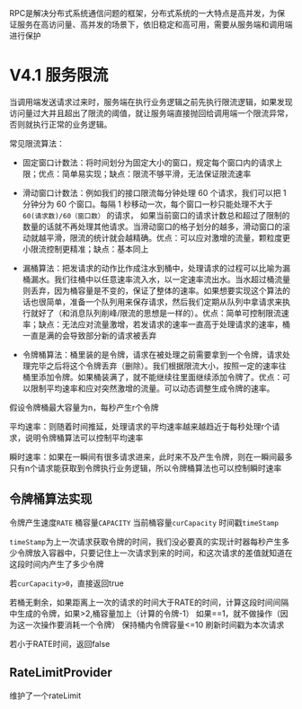 RPC是解决分布式系统通信问题的框架，分布式系统的一大特点是高并发，为保证服务在高访问量、高并发的场景下，依旧稳定和高可用，需要从服务端和调用端进行保护

# V4.1 服务限流
当调用端发送请求过来时，服务端在执行业务逻辑之前先执行限流逻辑，如果发现访问量过大并且超出了限流的阈值，就让服务端直接抛回给调用端一个限流异常，否则就执行正常的业务逻辑。

常见限流算法：
- 固定窗口计数法：将时间划分为固定大小的窗口，规定每个窗口内的请求上限；优点：简单易实现；缺点：限流不够平滑，无法保证限流速率

- 滑动窗口计数法：例如我们的接口限流每分钟处理 60 个请求，我们可以把 1 分钟分为 60 个窗口。每隔 1 秒移动一次，每个窗口一秒只能处理不大于 `60(请求数)/60（窗口数）` 的请求， 如果当前窗口的请求计数总和超过了限制的数量的话就不再处理其他请求。当滑动窗口的格子划分的越多，滑动窗口的滚动就越平滑，限流的统计就会越精确。优点：可以应对激增的流量，颗粒度更小限流控制更精准；缺点：基本同上

- 漏桶算法：把发请求的动作比作成注水到桶中，处理请求的过程可以比喻为漏桶漏水。我们往桶中以任意速率流入水，以一定速率流出水。当水超过桶流量则丢弃，因为桶容量是不变的，保证了整体的速率。如果想要实现这个算法的话也很简单，准备一个队列用来保存请求，然后我们定期从队列中拿请求来执行就好了（和消息队列削峰/限流的思想是一样的）。优点：简单可控制限流速率；缺点：无法应对流量激增，若发请求的速率一直高于处理请求的速率，桶一直是满的会导致部分新的请求被丢弃

- 令牌桶算法：桶里装的是令牌，请求在被处理之前需要拿到一个令牌，请求处理完毕之后将这个令牌丢弃（删除）。我们根据限流大小，按照一定的速率往桶里添加令牌。如果桶装满了，就不能继续往里面继续添加令牌了。优点：可以限制平均速率和应对突然激增的流量。可以动态调整生成令牌的速率。

假设令牌桶最大容量为n，每秒产生r个令牌

平均速率：则随着时间推延，处理请求的平均速率越来越趋近于每秒处理r个请求，说明令牌桶算法可以控制平均速率

瞬时速率：如果在一瞬间有很多请求进来，此时来不及产生令牌，则在一瞬间最多只有n个请求能获取到令牌执行业务逻辑，所以令牌桶算法也可以控制瞬时速率

## 令牌桶算法实现
令牌产生速度`RATE`
桶容量`CAPACITY`
当前桶容量`curCapacity`
时间戳`timeStamp`

`timeStamp`为上一次请求获取令牌的时间，我们没必要真的实现计时器每秒产生多少令牌放入容器中，只要记住上一次请求到来的时间，和这次请求的差值就知道在这段时间内产生了多少令牌

若`curCapacity>0`，直接返回true

若桶无剩余，如果距离上一次的请求的时间大于RATE的时间，计算这段时间间隔中生成的令牌，如果>2,桶容量加上（计算的令牌-1） 如果==1，就不做操作（因为这一次操作要消耗一个令牌）
保持桶内令牌容量<=10
刷新时间戳为本次请求

若小于RATE时间，返回false

## RateLimitProvider
维护了一个rateLimit



<!--stackedit_data:
eyJoaXN0b3J5IjpbMTQ2NTMwMDQ3MCw4OTIxMTM0MDVdfQ==
-->